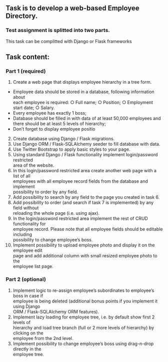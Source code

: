 ## Task is to develop a web-based Employee Directory.
### Test assignment is splitted into two parts.
This task can be complitted with Django or Flask frameworks

## Task content: 
### Part 1 (required) 
1. Create a web page that displays employee hierarchy in a tree form.
  * Employee   data   should   be   stored   in   a   database,   following   information   about  
each employee is required: 
     ○ Full name; 
     ○ Position; 
     ○ Employment start date; 
     ○ Salary. 
  * Every employee has exactly 1 boss; 
  * Database   should   be   filled   in   with   data   of   at   least   50,000   employees   and   there  should be at least 5 levels of hierarchy; 
  * Don’t forget to display employee positio
2. Create database using Django / Flask migrations. 
3. Use Django ORM / Flask-SQLAlchemy seeder to fill database with data. 
4. Use Twitter Bootstrap to apply basic styles to your page. 
5. Using   standard   Django   /   Flask   functionality   implement   login/password   restricted  
area of the website. 
6. In   this   login/password   restricted   area   сreate   another   web   page   with   a   list   of   all  
employees   with   all   employee   record   fields   from   the   database   and   implement  
possibility to order by any field. 
7. Add possibility to search by any field to the page you created in task 6. 
8. Add   possibility   to   order   (and   search   if   task   7   is   implemented)   by   any   field   without  
reloading the whole page (i.e. using ajax). 
9. In   the   login/password   restricted   area   implement   the   rest   of   CRUD   functionality   for  
employee   record.   Please   note   that   all   employee   fields   should   be   editable   including  
possibility to change employee’s boss. 
10. Implement   possibility   to   upload   employee   photo   and   display   it   on   the   employee   edit  
page   and   add   additional   column   with   small   resized   employee   photo   to   the  
employee list page. 

### Part 2 (optional)
1. Implement   logic   to   re-assign   employee’s   subordinates   to   employee’s   boss   in   case   if  
employee   is   being   deleted   (additional   bonus   points   if   you   implement   it   using   Django  
ORM / Flask-SQLAlchemy ORM features). 
2. Implement   lazy   loading   for   employee   tree,   i.e.   by   default   show   first   2   levels   of  
hierarchy   and   load   tree   branch   (full   or   2   more   levels   of   hierarchy)   by   clicking   on   the  
employee from the 2nd level. 
3. Implement   possibility   to   change   employee’s   boss   using   drag-n-drop   directly   in   the  
employee tree. 
